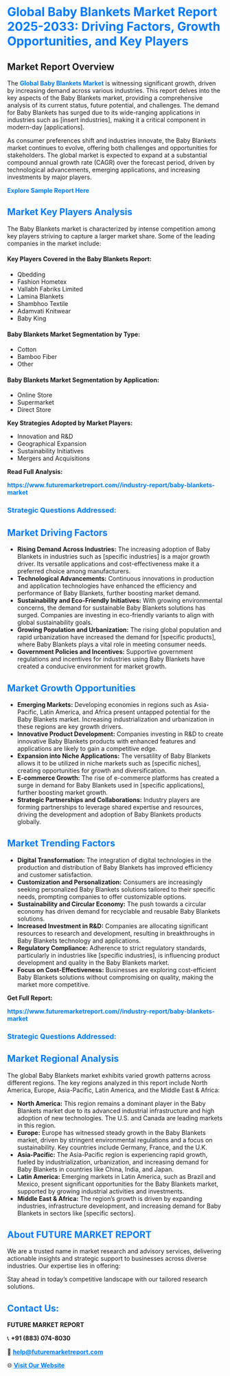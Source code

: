 <h1 style="color: #007BFF;">Global Baby Blankets Market Report 2025-2033: Driving Factors, Growth Opportunities, and Key Players</h1>

<section id="overview">
<h2>Market Report Overview</h2>
<p>The <a href="https://www.futuremarketreport.com//industry-report/baby-blankets-market" style="color: #007BFF; text-decoration: none;"><strong>Global Baby Blankets Market</strong></a> is witnessing significant growth, driven by increasing demand across various industries. This report delves into the key aspects of the Baby Blankets market, providing a comprehensive analysis of its current status, future potential, and challenges. The demand for Baby Blankets has surged due to its wide-ranging applications in industries such as [insert industries], making it a critical component in modern-day [applications].</p>
<p>As consumer preferences shift and industries innovate, the Baby Blankets market continues to evolve, offering both challenges and opportunities for stakeholders. The global market is expected to expand at a substantial compound annual growth rate (CAGR) over the forecast period, driven by technological advancements, emerging applications, and increasing investments by major players.</p>
</section>

<section id="overview">
<p><a href="https://www.futuremarketreport.com//request-sample/reportId=62353" style="color: #007BFF; text-decoration: none;"><strong>Explore Sample Report Here</strong></a></p>
</section>

<section id="key-players">
<h2 style="color: #007BFF;">Market Key Players Analysis</h2>
<p>The Baby Blankets market is characterized by intense competition among key players striving to capture a larger market share. Some of the leading companies in the market include:</p>
<h4>Key Players Covered in the Baby Blankets Report:</h4>
<ul><li>Qbedding</li><li>Fashion Hometex</li><li>Vallabh Fabriks Limited</li><li>Lamina Blankets</li><li>Shambhoo Textile</li><li>Adamvati Knitwear</li><li>Baby King</li></ul>
<h4>Baby Blankets Market Segmentation by Type:</h4>
<ul><li>Cotton</li><li>Bamboo Fiber</li><li>Other</li></ul>

<h4>Baby Blankets Market Segmentation by Application:</h4>
<ul><li>Online Store</li><li>Supermarket</li><li>Direct Store</li></ul>
<p><strong>Key Strategies Adopted by Market Players:</strong></p>
<ul>
<li>Innovation and R&D</li>
<li>Geographical Expansion</li>
<li>Sustainability Initiatives</li>
<li>Mergers and Acquisitions</li>
</ul>
</section>

<section>
<p><strong>Read Full Analysis: </strong></p><a href="https://www.futuremarketreport.com//industry-report/baby-blankets-market" style="color: #007BFF; text-decoration: none;"><strong>https://www.futuremarketreport.com//industry-report/baby-blankets-market</strong></a>
<h3 style="color: #007BFF;">Strategic Questions Addressed:</h3>
</section>

<section id="driving-factors">
<h2 style="color: #007BFF;">Market Driving Factors</h2>
<ul>
<li><strong>Rising Demand Across Industries:</strong> The increasing adoption of Baby Blankets in industries such as [specific industries] is a major growth driver. Its versatile applications and cost-effectiveness make it a preferred choice among manufacturers.</li>
<li><strong>Technological Advancements:</strong> Continuous innovations in production and application technologies have enhanced the efficiency and performance of Baby Blankets, further boosting market demand.</li>
<li><strong>Sustainability and Eco-Friendly Initiatives:</strong> With growing environmental concerns, the demand for sustainable Baby Blankets solutions has surged. Companies are investing in eco-friendly variants to align with global sustainability goals.</li>
<li><strong>Growing Population and Urbanization:</strong> The rising global population and rapid urbanization have increased the demand for [specific products], where Baby Blankets plays a vital role in meeting consumer needs.</li>
<li><strong>Government Policies and Incentives:</strong> Supportive government regulations and incentives for industries using Baby Blankets have created a conducive environment for market growth.</li>
</ul>
</section>

<section id="growth-opportunities">
<h2 style="color: #007BFF;">Market Growth Opportunities</h2>
<ul>
<li><strong>Emerging Markets:</strong> Developing economies in regions such as Asia-Pacific, Latin America, and Africa present untapped potential for the Baby Blankets market. Increasing industrialization and urbanization in these regions are key growth drivers.</li>
<li><strong>Innovative Product Development:</strong> Companies investing in R&D to create innovative Baby Blankets products with enhanced features and applications are likely to gain a competitive edge.</li>
<li><strong>Expansion into Niche Applications:</strong> The versatility of Baby Blankets allows it to be utilized in niche markets such as [specific niches], creating opportunities for growth and diversification.</li>
<li><strong>E-commerce Growth:</strong> The rise of e-commerce platforms has created a surge in demand for Baby Blankets used in [specific applications], further boosting market growth.</li>
<li><strong>Strategic Partnerships and Collaborations:</strong> Industry players are forming partnerships to leverage shared expertise and resources, driving the development and adoption of Baby Blankets products globally.</li>
</ul>
</section>

<section id="trending-factors">
<h2 style="color: #007BFF;">Market Trending Factors</h2>
<ul>
<li><strong>Digital Transformation:</strong> The integration of digital technologies in the production and distribution of Baby Blankets has improved efficiency and customer satisfaction.</li>
<li><strong>Customization and Personalization:</strong> Consumers are increasingly seeking personalized Baby Blankets solutions tailored to their specific needs, prompting companies to offer customizable options.</li>
<li><strong>Sustainability and Circular Economy:</strong> The push towards a circular economy has driven demand for recyclable and reusable Baby Blankets solutions.</li>
<li><strong>Increased Investment in R&D:</strong> Companies are allocating significant resources to research and development, resulting in breakthroughs in Baby Blankets technology and applications.</li>
<li><strong>Regulatory Compliance:</strong> Adherence to strict regulatory standards, particularly in industries like [specific industries], is influencing product development and quality in the Baby Blankets market.</li>
<li><strong>Focus on Cost-Effectiveness:</strong> Businesses are exploring cost-efficient Baby Blankets solutions without compromising on quality, making the market more competitive.</li>
</ul>
</section>

<section>
<p><strong>Get Full Report: </strong></p><a href="https://www.futuremarketreport.com//industry-report/baby-blankets-market" style="color: #007BFF; text-decoration: none;"><strong>https://www.futuremarketreport.com//industry-report/baby-blankets-market</strong></a>
<h3 style="color: #007BFF;">Strategic Questions Addressed:</h3>
</section>


<section id="regional-analysis">
<h2 style="color: #007BFF;">Market Regional Analysis</h2>
<p>The global Baby Blankets market exhibits varied growth patterns across different regions. The key regions analyzed in this report include North America, Europe, Asia-Pacific, Latin America, and the Middle East & Africa:</p>
<ul>
<li><strong>North America:</strong> This region remains a dominant player in the Baby Blankets market due to its advanced industrial infrastructure and high adoption of new technologies. The U.S. and Canada are leading markets in this region.</li>
<li><strong>Europe:</strong> Europe has witnessed steady growth in the Baby Blankets market, driven by stringent environmental regulations and a focus on sustainability. Key countries include Germany, France, and the U.K.</li>
<li><strong>Asia-Pacific:</strong> The Asia-Pacific region is experiencing rapid growth, fueled by industrialization, urbanization, and increasing demand for Baby Blankets in countries like China, India, and Japan.</li>
<li><strong>Latin America:</strong> Emerging markets in Latin America, such as Brazil and Mexico, present significant opportunities for the Baby Blankets market, supported by growing industrial activities and investments.</li>
<li><strong>Middle East & Africa:</strong> The region’s growth is driven by expanding industries, infrastructure development, and increasing demand for Baby Blankets in sectors like [specific sectors].</li>
</ul>
</section>

<footer>
<h2 style="color: #007BFF;">About FUTURE MARKET REPORT</h2>
<p>We are a trusted name in market research and advisory services, delivering actionable insights and strategic support to businesses across diverse industries. Our expertise lies in offering:</p>

<p>Stay ahead in today’s competitive landscape with our tailored research solutions.</p>

<h2 style="color: #007BFF;">Contact Us:</h2>
<p><strong>FUTURE MARKET REPORT</strong></p>
<p>📞 <strong>+91 (883) 074-8030</strong></p>
<p>📧 <strong><a href="mailto:help@futuremarketreport.com" style="color: #007BFF;">help@futuremarketreport.com</a></strong></p>
<p>🌐 <strong><a href="https://www.futuremarketreport.com/" style="color: #007BFF;">Visit Our Website</a></strong></p>
</footer>